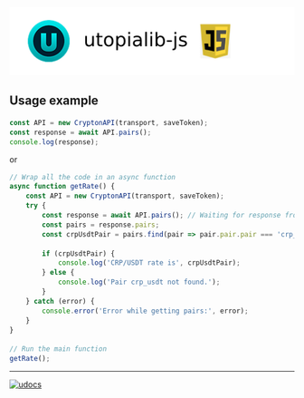 
![logo](logo.png)

## Usage example

```js
const API = new CryptonAPI(transport, saveToken);
const response = await API.pairs();
console.log(response);
```

or

```js
// Wrap all the code in an async function
async function getRate() {
    const API = new CryptonAPI(transport, saveToken);
    try {
        const response = await API.pairs(); // Waiting for response from API
        const pairs = response.pairs;
        const crpUsdtPair = pairs.find(pair => pair.pair.pair === 'crp_usdt');

        if (crpUsdtPair) {
            console.log('CRP/USDT rate is', crpUsdtPair);
        } else {
            console.log('Pair crp_usdt not found.');
        }
    } catch (error) {
        console.error('Error while getting pairs:', error);
    }
}

// Run the main function
getRate();
```

---
[![udocs](https://github.com/Sagleft/ures/blob/master/udocs-btn.png?raw=true)](https://udocs.gitbook.io/utopia-api/)

